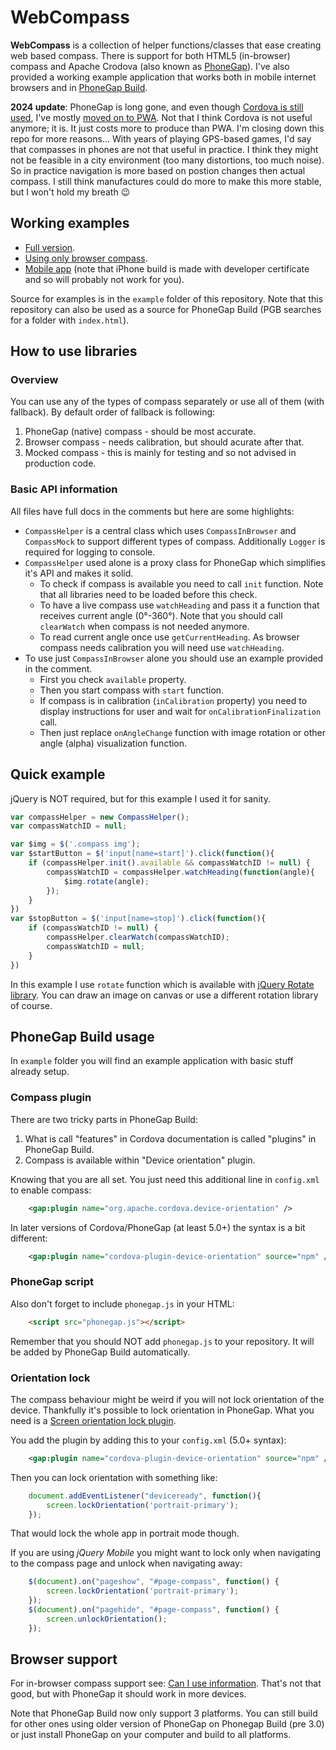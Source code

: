 WebCompass
==========

**WebCompass** is a collection of helper functions/classes that ease creating web based compass. There is support for both HTML5 (in-browser) compass and Apache Crodova (also known as [PhoneGap](http://docs.phonegap.com/)). I've also provided a working example application that works both in mobile internet browsers and in [PhoneGap Build](https://build.phonegap.com/).

**2024 update**: PhoneGap is long gone, and even though [Cordova is still used](https://cordova.apache.org/announcements/2024/01/12/survey-results.html), I've mostly [moved on to PWA](https://enux.pl/article/en/2018-04-02/responsive-website-pwa-one-day?language=en). Not that I think Cordova is not useful anymore; it is. It just costs more to produce than PWA. I'm closing down this repo for more reasons... With years of playing GPS-based games, I'd say that compasses in phones are not that useful in practice. I think they might not be feasible in a city environment (too many distortions, too much noise). So in practice navigation is more based on postion changes then actual compass. I still think manufactures could do more to make this more stable, but I won't hold my breath 😉

Working examples
----------------
* [Full version](http://m.enux.pl/compass/).
* [Using only browser compass](http://m.enux.pl/compass/browserOnly.html).
* [Mobile app](https://build.phonegap.com/apps/872131/share) (note that iPhone build is made with developer certificate and so will probably not work for you).

Source for examples is in the `example` folder of this repository. Note that this repository can also be used as a source for PhoneGap Build (PGB searches for a folder with `index.html`).

How to use libraries
--------------------

### Overview ###

You can use any of the types of compass separately or use all of them (with fallback). By default order of fallback is following:
1. PhoneGap (native) compass - should be most accurate.
2. Browser compass - needs calibration, but should acurate after that.
3. Mocked compass - this is mainly for testing and so not advised in production code.

### Basic API information ###

All files have full docs in the comments but here are some highlights:
* `CompassHelper` is a central class which uses `CompassInBrowser` and `CompassMock` to support different types of compass. Additionally `Logger` is required for logging to console.
* `CompassHelper` used alone is a proxy class for PhoneGap which simplifies it's API and makes it solid.
	* To check if compass is available you need to call `init` function. Note that all libraries need to be loaded before this check.
	* To have a live compass use `watchHeading` and pass it a function that receives current angle (0°-360°). Note that you should call `clearWatch` when compass is not needed anymore.
	* To read current angle once use `getCurrentHeading`. As browser compass needs calibration you will need use `watchHeading`.
* To use just `CompassInBrowser` alone you should use an example provided in the comment.
	* First you check `available` property.
	* Then you start compass with `start` function.
	* If compass is in calibration (`inCalibration` property) you need to display instructions for user and wait for `onCalibrationFinalization` call.
	* Then just replace `onAngleChange` function with image rotation or other angle (alpha) visualization function.

Quick example
-------------

jQuery is NOT required, but for this example I used it for sanity.

```js
var compassHelper = new CompassHelper();
var compassWatchID = null;

var $img = $('.compass img');
var $startButton = $('input[name=start]').click(function(){
	if (compassHelper.init().available && compassWatchID != null) {
		compassWatchID = compassHelper.watchHeading(function(angle){
			$img.rotate(angle);
		});
	}
})
var $stopButton = $('input[name=stop]').click(function(){
	if (compassWatchID != null) {
		compassHelper.clearWatch(compassWatchID);
		compassWatchID = null;
	}
})
```

In this example I use `rotate` function which is available with [jQuery Rotate library](http://code.google.com/p/jqueryrotate/). You can draw an image on canvas or use a different rotation library of course.

PhoneGap Build usage
--------------------

In `example` folder you will find an example application with basic stuff already setup.

### Compass plugin ###

There are two tricky parts in PhoneGap Build:

1. What is call "features" in Cordova documentation is called "plugins" in PhoneGap Build.
2. Compass is available within "Device orientation" plugin.

Knowing that you are all set. You just need this additional line in `config.xml` to enable compass:
```xml
	<gap:plugin name="org.apache.cordova.device-orientation" />
```
In later versions of Cordova/PhoneGap (at least 5.0+) the syntax is a bit different:
```xml
	<gap:plugin name="cordova-plugin-device-orientation" source="npm" />
```

### PhoneGap script ###

Also don't forget to include `phonegap.js` in your HTML:
```html    
    <script src="phonegap.js"></script>
```
Remember that you should NOT add `phonegap.js` to your repository. It will be added by PhoneGap Build automatically.

### Orientation lock ###

The compass behaviour might be weird if you will not lock orientation of the device. Thankfully it's possible to lock orientation in PhoneGap. What you need is a [Screen orientation lock plugin](https://github.com/apache/cordova-plugin-screen-orientation).

You add the plugin by adding this to your `config.xml` (5.0+ syntax):
```xml
	<gap:plugin name="cordova-plugin-device-orientation" source="npm" />
```
Then you can lock orientation with something like:
```javascript
	document.addEventListener("deviceready", function(){
		screen.lockOrientation('portrait-primary');
	});
```
That would lock the whole app in portrait mode though.

If you are using *jQuery Mobile* you might want to lock only when navigating to the compass page and unlock when navigating away:
```javascript
	$(document).on("pageshow", "#page-compass", function() {
		screen.lockOrientation('portrait-primary');
	});
	$(document).on("pagehide", "#page-compass", function() {
		screen.unlockOrientation();
	});
```

Browser support
---------------

For in-browser compass support see: [Can I use information](http://caniuse.com/#feat=deviceorientation). That's not that good, but with PhoneGap it should work in more devices. 

Note that PhoneGap Build now only support 3 platforms. You can still build for other ones using older version of PhoneGap on Phonegap Build (pre 3.0) or just install PhoneGap on your computer and build to all platforms.
